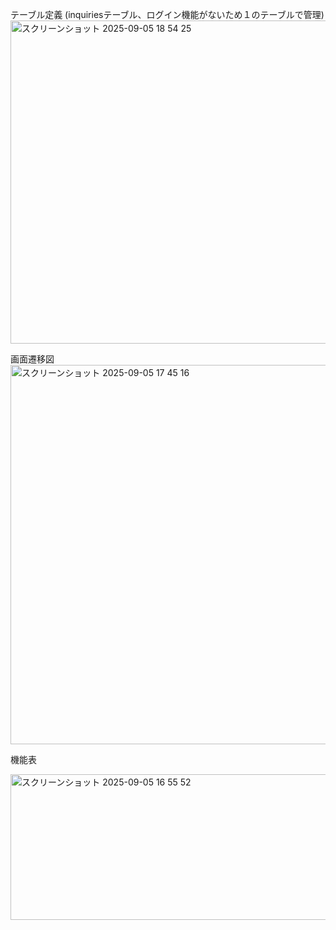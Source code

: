 テーブル定義
(inquiriesテーブル、ログイン機能がないため１のテーブルで管理)
<img width="988" height="517" alt="スクリーンショット 2025-09-05 18 54 25" src="https://github.com/user-attachments/assets/f49ce5ad-3c98-447b-8545-20c13e968307" />




画面遷移図
<img width="982" height="607" alt="スクリーンショット 2025-09-05 17 45 16" src="https://github.com/user-attachments/assets/66890f4f-4741-4a11-972e-6c5d89450a2c" />



機能表

<img width="1268" height="233" alt="スクリーンショット 2025-09-05 16 55 52" src="https://github.com/user-attachments/assets/0c282e3c-266e-4688-b660-b81a12a5dd01" />
